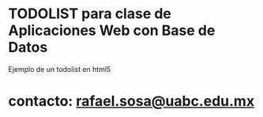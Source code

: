 # TODOLIST para clase de Aplicaciones Web con Base de Datos
Ejemplo de un todolist en html5

# contacto: rafael.sosa@uabc.edu.mx